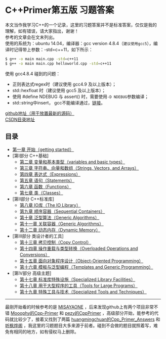 # C++Primer第五版 习题答案

本文当作我学习C++的一个记录，这里的习题答案并不是标准答案，仅仅是我的理解，如有错误，请大家指出，谢谢！  
参考的文章会在文末列出。  
使用的系统为：ubuntu 14.04，编译器：gcc version 4.8.4（`建议使用gcc5`），编译时记得带上参数：-std=c++11，如下所示：  
```sh
$ g++ -o main main.cpp -std=c++11
$ g++ -o main main.cpp helloworld.cpp -std=c++11
```
使用 gcc4.8.4 碰到的问题：
- 正则表达式regex时（建议使用 gcc4.9 及以上版本）；
- std::hexfloat 时（建议使用 gcc5 及以上版本）；
- 使用 #define NDEBUG 与 assert() 时，需要使用`-D NDEBUG`参数编译；
- std::string中insert， gcc不能编译通过，[链接](ch09_Sequential_Containers/ex43.cpp)。  

[github地址（用于放置最新的源码）](https://github.com/smzztx/cpplearn)  
[CSDN目录地址](https://blog.csdn.net/shamozhizhoutx/article/details/81264498)  

## 目录
 - [第一章 开始（getting started）](ch01_Getting_Started/README.md)
- [第Ⅰ部分 C++基础]
	- [第二章 变量和基本类型（variables and basic types）](ch02_Variables_and_Basic_Types/README.md)
	- [第三章 字符串、向量和数组（Strings, Vectors, and Arrays）](ch03_Strings_Vectors_and_Arrays/README.md)
	- [第四章 表达式（Expressions）](ch04_Expressions/README.md)
	- [第五章 语句（Statements）](ch05_Statements/README.md)
	- [第六章 函数（Functions）](ch06_Functions/README.md)
	- [第七章 类（Classes）](ch07_Classes/README.md)
- [第Ⅱ部分 C++标准库]
	- [第八章 IO库（The IO Library）](ch08_The_IO_Library/README.md)
	- [第九章 顺序容器（Sequential Containers）](ch09_Sequential_Containers/README.md)
	- [第十章 泛型算法（Generic Algorithms）](ch10_Generic_Algorithms/README.md)
	- [第十一章 关联容器（Generic Algorithms）](ch11_Associative_Containers/README.md)
	- [第十二章 动态内存（Dynamic Memory）](ch12_Dynamic_Memory/README.md)
- [第Ⅲ部分 类设计者的工具]
	- [第十三章 拷贝控制（Copy Control）](ch13_Copy_Control/README.md)
	- [第十四章 操作重载与类型转换（Overloaded Operations and Conversions）](ch14_Overloaded_Operations_and_Conversions/README.md)
	- [第十五章 面向对象程序设计（Object-Oriented Programming）](ch15_ObjectOriented_Programming/README.md)
	- [第十六章 模板与泛型编程（Templates and Generic Programming）](ch16_Templates_and_Generic_Programming/README.md)
- [第Ⅳ部分 高级主题]
	- [第十七章 标准库特殊设施（Specialized Library Facilities）](ch17_Specialized_Library_Facilities/README.md)
	- [第十八章 用于大型程序的工具（Tools for Large Programs）](ch18_Tools_for_Large_Programs/README.md)
	- [第十九章 特殊工具与技术（Specialized Tools and Techniques）](ch19_Specialized_Tools_and_Techniques/README.md)

---------
最刚开始看的时候参考的是 [MISAYAONE](https://blog.csdn.net/misayaaaaa/article/details/53786215) ，后来发现github上有两个项目非常不错 [Mooophy的Cpp-Primer](https://github.com/Mooophy/Cpp-Primer) 和 [pezy的CppPrimer](https://github.com/pezy/CppPrimer) ，高级部分开始，能参考的代码就比较少了，接着又找到了两篇 [huangmingchuan的Cpp_Primer_Answers](https://github.com/huangmingchuan/Cpp_Primer_Answers
) 和 [听枫烨阁](https://blog.csdn.net/chxw098/article/details/39973555) ，我这里的习题题目大多来源于前者。碰到不会做的题目就照着写，难免有相同的地方，如有侵权马上删除。
